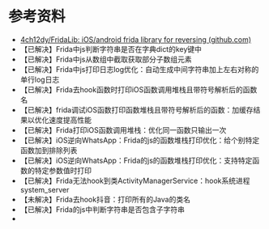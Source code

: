 # 参考资料

* [4ch12dy/FridaLib: iOS/android frida library for reversing (github.com)](https://github.com/4ch12dy/FridaLib)
* 【已解决】Frida中js判断字符串是否在字典dict的key键中
* 【已解决】Frida中js从数组中截取获取部分子数组元素
* 【已解决】Frida中js打印日志log优化：自动生成中间字符串加上左右对称的单行log日志
* 【已解决】Frida去hook函数时打印iOS函数调用堆栈且带符号解析后的函数名
* 【已解决】frida调试iOS函数打印函数堆栈且带符号解析后的函数：加缓存结果以优化速度提高性能
* 【已解决】Frida打印iOS函数调用堆栈：优化同一函数只输出一次
* 【已解决】iOS逆向WhatsApp：Frida的js的函数堆栈打印优化：给个别特定函数加到排除列表
* 【已解决】iOS逆向WhatsApp：Frida的js的函数堆栈打印优化：支持特定函数的特定参数值时打印
* 【已解决】Frida无法hook到类ActivityManagerService：hook系统进程system_server
* 【未解决】Frida去hook抖音：打印所有的Java的类名
* 【已解决】Frida的js中判断字符串是否包含子字符串
* 